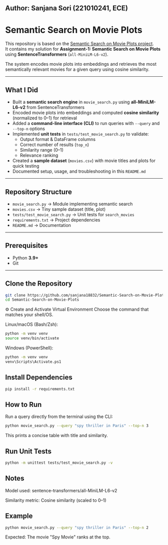 ## **Author**: Sanjana Sori (221010241, ECE)

# Semantic Search on Movie Plots  

This repository is based on the [Semantic Search on Movie Plots project](https://github.com/sanjana18832/Semantic-Search-on-Movie-Plots).  
It contains my solution for **Assignment-1: Semantic Search on Movie Plots** using **SentenceTransformers** (`all-MiniLM-L6-v2`).  

The system encodes movie plots into embeddings and retrieves the most semantically relevant movies for a given query using cosine similarity.  

---

##  What I Did
- Built a **semantic search engine** in `movie_search.py` using **all-MiniLM-L6-v2** from SentenceTransformers  
- Encoded movie plots into embeddings and computed **cosine similarity** (normalized to 0–1) for retrieval  
- Added a **command-line interface (CLI)** to run queries with `--query` and `--top-n` options  
- Implemented **unit tests** in `tests/test_movie_search.py` to validate:
  - Output format & DataFrame columns  
  - Correct number of results (`top_n`)  
  - Similarity range (0–1)  
  - Relevance ranking  
- Created a **sample dataset** (`movies.csv`) with movie titles and plots for quick testing  
- Documented setup, usage, and troubleshooting in this `README.md`  

---

##  Repository Structure
- `movie_search.py` → Module implementing semantic search  
- `movies.csv` → Tiny sample dataset (title, plot)  
- `tests/test_movie_search.py` → Unit tests for `search_movies`  
- `requirements.txt` → Project dependencies  
- `README.md` → Documentation  

---

##  Prerequisites
- Python **3.9+**  
- Git  

---

##  Clone the Repository
```bash
git clone https://github.com/sanjana18832/Semantic-Search-on-Movie-Plots.git
cd Semantic-Search-on-Movie-Plots
```
⚙️ Create and Activate Virtual Environment
Choose the command that matches your shell/OS.

Linux/macOS (Bash/Zsh):
```bash
python -m venv venv
source venv/bin/activate
```
Windows (PowerShell):
```bash
python -m venv venv
venv\Scripts\Activate.ps1
```
## Install Dependencies
```bash
pip install -r requirements.txt
```
## How to Run
Run a query directly from the terminal using the CLI:
```bash
python movie_search.py --query "spy thriller in Paris" --top-n 3
```
This prints a concise table with title and similarity.

## Run Unit Tests
```bash
python -m unittest tests/test_movie_search.py -v
```
## Notes
Model used: sentence-transformers/all-MiniLM-L6-v2

Similarity metric: Cosine similarity (scaled to 0–1)

## Example
```bash
python movie_search.py --query "spy thriller in Paris" --top-n 2
```
Expected: The movie "Spy Movie" ranks at the top.
